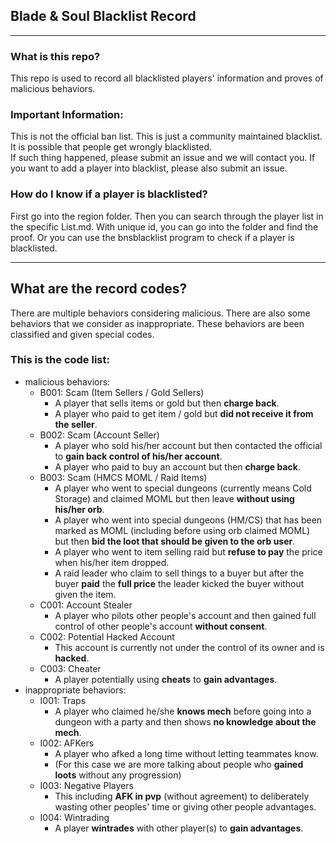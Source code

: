 ## Blade & Soul Blacklist Record
----
### What is this repo?
This repo is used to record all blacklisted players' information and proves of malicious behaviors.

### Important Information:
This is not the official ban list. This is just a community maintained blacklist. It is possible that people get wrongly blacklisted.  
If such thing happened, please submit an issue and we will contact you. If you want to add a player into blacklist, please also submit an issue.  

### How do I know if a player is blacklisted?
First go into the region folder. Then you can search through the player list in the specific List.md. With unique id, you can go into the folder and find the proof. Or you can use the bnsblacklist program to check if a player is blacklisted.

----
## What are the record codes?
There are multiple behaviors considering malicious. There are also some behaviors that we consider as inappropriate. These behaviors are been classified and given special codes.

### This is the code list:
  * malicious behaviors:  
    + B001: Scam (Item Sellers / Gold Sellers)
      - A player that sells items or gold but then **charge back**.
      - A player who paid to get item / gold but **did not receive it from the seller**.
    + B002: Scam (Account Seller)
      - A player who sold his/her account but then contacted the official to **gain back control of his/her account**.
      - A player who paid to buy an account but then **charge back**.
    + B003: Scam (HMCS MOML / Raid Items)
      - A player who went to special dungeons (currently means Cold Storage) and claimed MOML but then leave **without using his/her orb**.
      - A player who went into special dungeons (HM/CS) that has been marked as MOML (including before using orb claimed MOML) but then **bid the loot that should be given to the orb user**.
      - A player who went to item selling raid but **refuse to pay** the price when his/her item dropped.
      - A raid leader who claim to sell things to a buyer but after the buyer **paid** the **full price** the leader kicked the buyer without given the item.
    + C001: Account Stealer
      - A player who pilots other people's account and then gained full control of other people's account **without consent**.
    + C002: Potential Hacked Account
      - This account is currently not under the control of its owner and is **hacked**.
    + C003: Cheater
      - A player potentially using **cheats** to **gain advantages**.
  * inappropriate behaviors:
    + I001: Traps
      - A player who claimed he/she **knows mech** before going into a dungeon with a party and then shows **no knowledge about the mech**.
    + I002: AFKers
      - A player who afked a long time without letting teammates know.
      - (For this case we are more talking about people who **gained loots** without any progression)
    + I003: Negative Players
      - This including **AFK in pvp** (without agreement) to deliberately wasting other peoples' time or giving other people advantages.
    + I004: Wintrading
      - A player **wintrades** with other player(s) to **gain advantages**.
